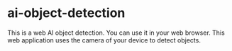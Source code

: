 # ai-object-detection
This is a web AI object detection. You can use it in your web browser. This web application uses the camera of your device to detect objects.
